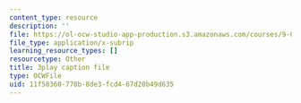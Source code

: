 ```yaml
---
content_type: resource
description: ''
file: https://ol-ocw-studio-app-production.s3.amazonaws.com/courses/9-00sc-introduction-to-psychology-fall-2011/11f58360770b8de3fcd467d20b49d635_Qw4SkvZ03cc.srt
file_type: application/x-subrip
learning_resource_types: []
resourcetype: Other
title: 3play caption file
type: OCWFile
uid: 11f58360-770b-8de3-fcd4-67d20b49d635
---
```


